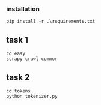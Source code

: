 ### installation
    pip install -r .\requirements.txt

## task 1
    cd easy
    scrapy crawl common

## task 2
    cd tokens
    python tokenizer.py